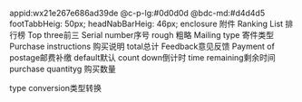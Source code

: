 appid:wx21e267e686ad39de
@c-p-lg:#0d0d0d
@bdc-md:#d4d4d5
footTabbHeig: 50px;
headNabBarHeig: 46px;
enclosure 附件
Ranking List 排行榜
Top three前三
Serial number序号
rough 粗略
Mailing type 寄件类型
Purchase instructions 购买说明
total总计
Feedback意见反馈
Payment of postage邮费补缴
default默认
count down倒计时
time remaining剩余时间
purchase quantityg 购买数量


type conversion类型转换